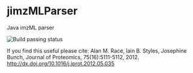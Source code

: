 # jimzMLParser
Java imzML parser

![Build passing status](https://travis-ci.org/AlanRace/jimzMLParser.svg?branch=master)

If you find this useful please cite:  Alan M. Race, Iain B. Styles, Josephine Bunch, Journal of Proteomics, 75(16):5111-5112, 2012. http://dx.doi.org/10.1016/j.jprot.2012.05.035
